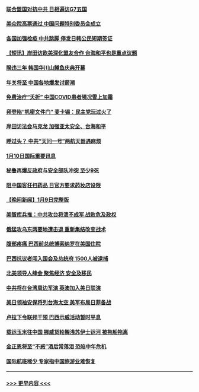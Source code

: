 #### [联合盟国对抗中共 日相遍访G7五国](../pages/prog202/a103622183.md?t=01110943) 
#### [美众院高票通过 中国问题特别委员会成立](../pages/prog202/a103622189.md?t=01110943) 
#### [各国加强检疫 中共跳脚 停发日韩公民短期签证](../pages/prog202/a103621996.md?t=01110943) 
#### [【短讯】岸田访欧美深化盟友合作 台海和平也是重点议题](../pages/prog202/a103621998.md?t=01110943) 
#### [睽违三年 韩国华川山鳟鱼庆典开幕](../pages/prog202/a103622006.md?t=01110943) 
#### [年关将至 中国各地爆发讨薪潮](../pages/prog202/a103621767.md?t=01110943) 
#### [免费治疗“夭折” 中国COVID患者境况雪上加霜](../pages/prog202/a103621728.md?t=01110943) 
#### [拜登陷“机密文件门” 麦卡锡：民主党玩过火了](../pages/prog202/a103621736.md?t=01110943) 
#### [岸田访法会马克龙 加强亚太安全、台海和平](../pages/prog202/a103621760.md?t=01110943) 
#### [睡过头？ 中共“天问一号”两航天器遇麻烦](../pages/prog202/a103621741.md?t=01110943) 
#### [1月10日国际重要讯息](../pages/prog202/a103621758.md?t=01110943) 
#### [秘鲁再爆反政府与安全部队冲突 至少9死](../pages/prog202/a103621554.md?t=01110943) 
#### [阻中国客狂扫药品 日官方要求药妆店设限](../pages/prog202/a103621540.md?t=01110943) 
#### [【晚间新闻】1月9日完整版](../pages/prog202/a103621468.md?t=01110943) 
#### [美智库兵推：中共攻台将溃不成军 战败危及政权](../pages/prog202/a103621430.md?t=01110943) 
#### [俄猛攻乌东两要地遭击退 重新集结改变战术](../pages/prog202/a103621420.md?t=01110943) 
#### [腹部疼痛 巴西前总统博索纳罗在美国住院](../pages/prog202/a103621343.md?t=01110943) 
#### [巴西抗议者闯入国会及总统府 1500人被逮捕](../pages/prog202/a103621349.md?t=01110943) 
#### [北美领导人峰会 聚焦经济 安全及移民](../pages/prog202/a103621340.md?t=01110943) 
#### [中共将在台湾周边军演 英澳加入美日联演](../pages/prog202/a103621255.md?t=01110943) 
#### [美日领袖安保将列台海太空 美军布局日菲备战](../pages/prog202/a103621116.md?t=01110943) 
#### [卢拉下令联邦干预 巴西示威活动暂时平息](../pages/prog202/a103621113.md?t=01110943) 
#### [载运玉米往中国 挪威货轮搁浅苏伊士运河 被拖船拖离](../pages/prog202/a103620859.md?t=01110943) 
#### [金正恩将至“不惑”酒后常落泪 恐陷中年危机](../pages/prog202/a103620801.md?t=01110943) 
#### [国际航班稀少 专家指中国旅游业难恢复](../pages/prog202/a103620793.md?t=01110943) 

----
#### [ >>> 更早内容 <<< ](../indexes/prog202-earlier.md)
